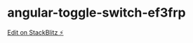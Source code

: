 # angular-toggle-switch-ef3frp

[Edit on StackBlitz ⚡️](https://stackblitz.com/edit/angular-toggle-switch-ef3frp)